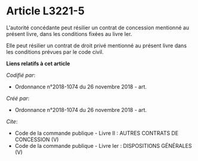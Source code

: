 # Article L3221-5

L'autorité concédante peut résilier un contrat de concession mentionné au présent livre, dans les conditions fixées au livre
Ier. 

Elle peut résilier un contrat de droit privé mentionné au présent livre dans les conditions prévues par le code civil.

**Liens relatifs à cet article**

_Codifié par_:

  - Ordonnance n°2018-1074 du 26 novembre 2018 - art.

_Créé par_:

  - Ordonnance n°2018-1074 du 26 novembre 2018 - art.

_Cite_:

  - Code de la commande publique -  Livre II : AUTRES CONTRATS DE CONCESSION (V)
  - Code de la commande publique -  Livre Ier : DISPOSITIONS GÉNÉRALES (V)

